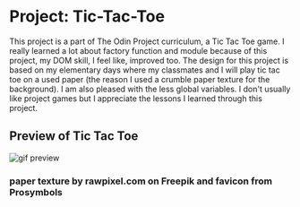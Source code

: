 # Project: Tic-Tac-Toe
This project is a part of The Odin Project curriculum, a Tic Tac Toe game. I really learned a lot about factory function and module because of this project, my DOM skill, I feel like, improved too. The design for this project is based on my elementary days where my classmates and I will play tic tac toe on a used paper (the reason I used a crumble paper texture for the background). I am also pleased with the less global variables. I don't usually like project games but I appreciate the lessons I learned through this project.

## Preview of Tic Tac Toe
![gif preview](images/tic-tac-toe-preview.gif)

### paper texture by rawpixel.com on Freepik and favicon from Prosymbols
 
